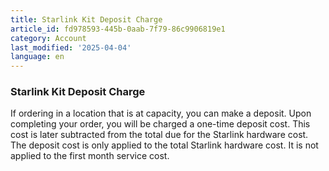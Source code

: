 ```yaml
---
title: Starlink Kit Deposit Charge
article_id: fd978593-445b-0aab-7f79-86c9906819e1
category: Account
last_modified: '2025-04-04'
language: en
---
```


### Starlink Kit Deposit Charge
If ordering in a location that is at capacity, you can make a deposit. Upon completing your order, you will be charged a one-time deposit cost. This cost is later subtracted from the total due for the Starlink hardware cost. 
The deposit cost is only applied to the total Starlink hardware cost. It is not applied to the first month service cost.